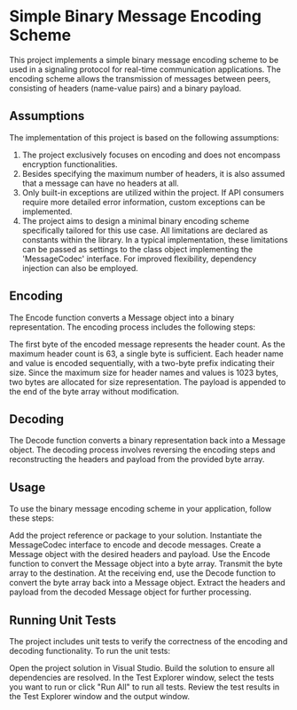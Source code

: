 # Simple Binary Message Encoding Scheme

This project implements a simple binary message encoding scheme to be used in a signaling protocol for real-time communication applications. The encoding scheme allows the transmission of messages between peers, consisting of headers (name-value pairs) and a binary payload.

## Assumptions

The implementation of this project is based on the following assumptions:

1. The project exclusively focuses on encoding and does not encompass encryption functionalities.
2. Besides specifying the maximum number of headers, it is also assumed that a message can have no headers at all.
3. Only built-in exceptions are utilized within the project. If API consumers require more detailed error information, custom exceptions can be implemented.
4. The project aims to design a minimal binary encoding scheme specifically tailored for this use case. All limitations are declared as constants within the library. In a typical implementation, these limitations can be passed as settings to the class object implementing the 'MessageCodec' interface. For improved flexibility, dependency injection can also be employed.

## Encoding
The Encode function converts a Message object into a binary representation. The encoding process includes the following steps:

The first byte of the encoded message represents the header count. As the maximum header count is 63, a single byte is sufficient.
Each header name and value is encoded sequentially, with a two-byte prefix indicating their size. Since the maximum size for header names and values is 1023 bytes, two bytes are allocated for size representation.
The payload is appended to the end of the byte array without modification.

## Decoding
The Decode function converts a binary representation back into a Message object. The decoding process involves reversing the encoding steps and reconstructing the headers and payload from the provided byte array.

## Usage
To use the binary message encoding scheme in your application, follow these steps:

Add the project reference or package to your solution.
Instantiate the MessageCodec interface to encode and decode messages.
Create a Message object with the desired headers and payload.
Use the Encode function to convert the Message object into a byte array.
Transmit the byte array to the destination.
At the receiving end, use the Decode function to convert the byte array back into a Message object.
Extract the headers and payload from the decoded Message object for further processing.

## Running Unit Tests
The project includes unit tests to verify the correctness of the encoding and decoding functionality. To run the unit tests:

Open the project solution in Visual Studio.
Build the solution to ensure all dependencies are resolved.
In the Test Explorer window, select the tests you want to run or click "Run All" to run all tests.
Review the test results in the Test Explorer window and the output window.

